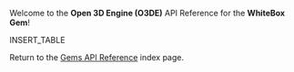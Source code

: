 
Welcome to the **Open 3D Engine (O3DE)** API Reference for the **WhiteBox Gem**!

INSERT_TABLE

Return to the [Gems API Reference](/docs/api/gems) index page. 

